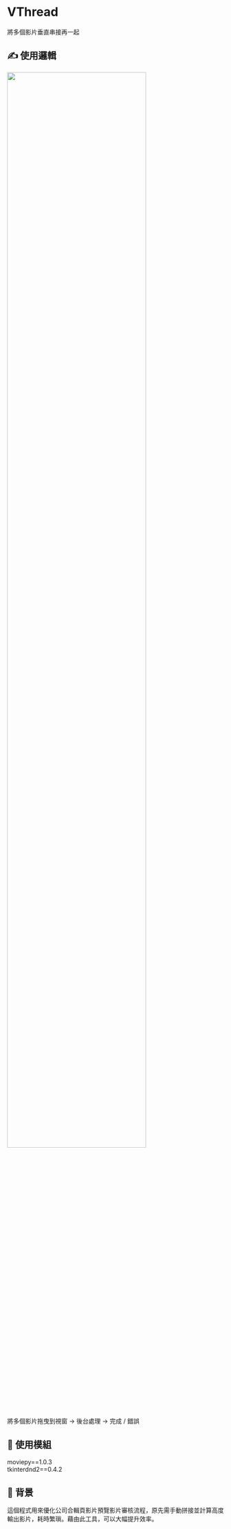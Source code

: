 # VThread
將多個影片垂直串接再一起

## ✍ 使用邏輯
<img src="https://github.com/user-attachments/assets/ffd50cb8-669b-4404-b36d-9523f6679ce7" width=80%><br>
將多個影片拖曳到視窗 -> 後台處理 -> 完成 / 錯誤

## 📝 使用模組
moviepy==1.0.3<br>
tkinterdnd2==0.4.2

## 📃 背景
這個程式用來優化公司合輯頁影片預覽影片審核流程，原先需手動拼接並計算高度輸出影片，耗時繁瑣。藉由此工具，可以大幅提升效率。
